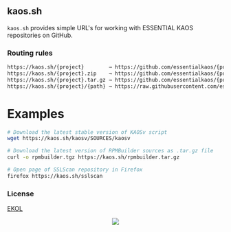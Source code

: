 ## kaos.sh

`kaos.sh` provides simple URL's for working with ESSENTIAL KAOS repositories on GitHub.

### Routing rules

```perl
https://kaos.sh/{project}        → https://github.com/essentialkaos/{project}
https://kaos.sh/{project}.zip    → https://github.com/essentialkaos/{project}/archive/master.zip
https://kaos.sh/{project}.tar.gz → https://github.com/essentialkaos/{project}/archive/master.tar.gz
https://kaos.sh/{project}/{path} → https://raw.githubusercontent.com/essentialkaos/{project}/master/{path}
```

# Examples

```bash
# Download the latest stable version of KAOSv script
wget https://kaos.sh/kaosv/SOURCES/kaosv
```
```bash
# Download the latest version of RPMBuilder sources as .tar.gz file
curl -o rpmbuilder.tgz https://kaos.sh/rpmbuilder.tar.gz
```
```bash
# Open page of SSLScan repository in Firefox
firefox https://kaos.sh/sslscan

```

### License

[EKOL](https://essentialkaos.com/ekol)

<p align="center"><a href="https://essentialkaos.com"><img src="https://gh.kaos.st/ekgh.svg"/></a></p>
